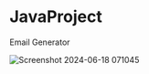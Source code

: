 # JavaProject
Email Generator 

![Screenshot 2024-06-18 071045](https://github.com/Mohitachourase28/JavaProject/assets/126512031/d8c8d50c-93d7-4bdd-b0de-2e11d6f40e2b)
